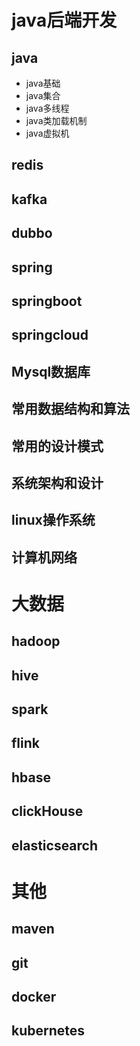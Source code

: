 # java后端开发

## java 
- java基础
- java集合
- java多线程
- java类加载机制
- java虚拟机

## redis

## kafka

## dubbo

## spring

## springboot

## springcloud

## Mysql数据库

## 常用数据结构和算法

## 常用的设计模式

## 系统架构和设计

## linux操作系统 

## 计算机网络

# 大数据

## hadoop

## hive

## spark

## flink

## hbase

## clickHouse

## elasticsearch

# 其他

## maven

## git

## docker

## kubernetes



